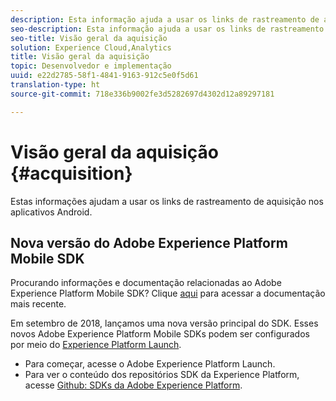 ```yaml
---
description: Esta informação ajuda a usar os links de rastreamento de aquisição nos aplicativos iOS.
seo-description: Esta informação ajuda a usar os links de rastreamento de aquisição nos aplicativos iOS.
seo-title: Visão geral da aquisição
solution: Experience Cloud,Analytics
title: Visão geral da aquisição
topic: Desenvolvedor e implementação
uuid: e22d2785-58f1-4841-9163-912c5e0f5d61
translation-type: ht
source-git-commit: 718e336b9002fe3d5282697d4302d12a89297181

---
```



# Visão geral da aquisição {#acquisition}

Estas informações ajudam a usar os links de rastreamento de aquisição nos aplicativos Android.

## Nova versão do Adobe Experience Platform Mobile SDK

Procurando informações e documentação relacionadas ao Adobe Experience Platform Mobile SDK? Clique [aqui](https://aep-sdks.gitbook.io/docs/) para acessar a documentação mais recente.

Em setembro de 2018, lançamos uma nova versão principal do SDK. Esses novos Adobe Experience Platform Mobile SDKs podem ser configurados por meio do [Experience Platform Launch](https://www.adobe.com/br/experience-platform/launch.html).

* Para começar, acesse o Adobe Experience Platform Launch.
* Para ver o conteúdo dos repositórios SDK da Experience Platform, acesse [Github: SDKs da Adobe Experience Platform](https://github.com/Adobe-Marketing-Cloud/acp-sdks).
